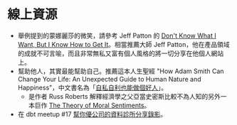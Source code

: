 # 線上資源

- 舉例提到的蒙娜麗莎的微笑，請參考 Jeff Patton 的 [Don't Know What I Want, But I Know How to Get It](https://jpattonassociates.com/dont_know_what_i_want/)。相當推薦大師 Jeff Patton，他在產品領域的成就不可言喻，而且非常無私又富有個人風格的將一切分享在他個人網站上。
- 幫助他人，其實最能幫助自己。推薦這本人生聖經 "How Adam Smith Can Change Your Life: An Unexpected Guide to Human Nature and Happiness"，中文書名為「[自私自利也能做個好人](https://www.amazon.com/Adam-Smith-Change-Your-Life/dp/1591847958)」。
   - 是作者 Russ Roberts 解釋經濟學之父亞當史密斯比較不為人知的另外一本巨作 [The Theory of Moral Sentiments](https://en.wikipedia.org/wiki/The_Theory_of_Moral_Sentiments)。
- 在 dbt meetup #17 [幫你優公司的資料診所分享錄影](https://youtu.be/vbwV3Cfr2H4?si=fnn9xBshbhmieNfq&t=3278)。
